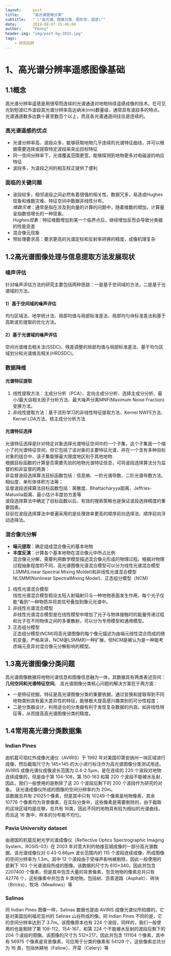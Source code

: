 ```yaml
---
layout:     post
title:      "高光谱图像分类"
subtitle:   " \"高光谱，图像分类，图形学，遥感\""
date:       2019-08-07 15:46:00
author:     "Fenny"
header-img: "img/post-bg-2015.jpg"
tags:
    - 研究回顾
---
```


# 1、高光谱分辨率遥感图像基础
## 1.1概念
高光谱分辨率遥感是用很窄而连续的光谱通道对地物持续遥感成像的技术。在可见光到短波红外波段其光谱分辨率高达纳米(nm)数量级，通常具有波段多的特点，光谱通道数多达数十甚至数百个以上，而且各光谱通道间往往是连续的。
### 高光谱遥感的优点
* 光谱分辨率高、波段众多，能够获取地物几乎连续的光谱特征曲线，并可以根据需要选择或提取特定波段来突出目标特征
* 同一空间分辨率下，光谱覆盖范围更宽，能够探测到地物更多对电磁波的响应特征
* 波段多，为波段之间的相互校正提供了便利
### 面临的关键问题
* 波段较多，相邻波段之间必然有着很强的相关性，数据冗多，易造成Hughes现象和维数灾难、特征空间中数据非线性分布。<br>
    *维数灾难*：通常是指在涉及到向量的计算的问题中，随着维数的增加，计算量呈指数倍增长的一种现象。<br>
    *Hughes现象*：特征维数增加到某一个临界点后，继续增加反而会导致分类器的性能变差<br>
* 混合像元现象
* 预处理要求高：要求更高的光谱定标和反射率转换的精度，成像机理复杂

## 1.2高光谱图像处理与信息提取方法发展现状
### 噪声评估
针对噪声评估方法的研究主要包括两种思路：一是基于空间域的方法，二是基于光谱域的方法。<br>
#### 1）基于空间域的噪声评估
均匀区域法、地学统计法、局部均值与局部标准差法、局部均匀块标准差法和基于高斯波形提取的优化方法。<br>
#### 2）基于光谱域的噪声评估
空间光谱维去相关法(SSDC)、残差调整的局部均值与局部标准差法、基于均匀区域划分和光谱维去相关(HRDSDC)。<br>

### 数据降维
#### 光谱特征提取
1. 线性提取方法：主成分分析（PCA）、定向主成分分析、选择主成分分析、最小/最大自相关因子分析方法、最大噪声分离MNF(Maximum Noise Fraction)变换方法。
2. 非线性提取方法：基于流形学习的非线性特征提取方法、Kernel NWFE方法、Kernel LDA方法、核主成分分析方法

#### 光谱特征选择
光谱特征选择是针对特定对象选择光谱特征空间中的一个子集，这个子集是一个缩小了的光谱特征空间，但它包括了该对象的主要特征光谱，并在一个含有多种目标对象的组合中，该子集能够最大限度地区别于其他地物.<br>
根据目标函数的计算是否需要先验的地物光谱特征信息，可将波段选择算法分为监督的和非监督的两类：<br>
非监督波段选择算法目标函数包括：信息熵、一阶光谱导数、二阶光谱导数方法、相似度、单形体体积方法等；<br>
监督波段选择算法目标函数包括：离散度、Bhattacharyya距离、Jeffries-Matusita距离、最小估计丰度协方差等<br>
波段选择算法中确定了目标函数以后，有效的搜索策略也是保证波段选择精度的重要因素。<br>
目前在波段选择算法中普遍采用的是处理效率更高的顺序前向选择法、顺序前向浮动选择法。<br>



### 混合像元分解
* **端元提取**：确定组成混合像元的基本地物<br>
* **丰度反演**：计算各个基本地物在混合像元中所占比例<br>
混合像元分解，需要利用数学模型描述混合像元形成的物理过程。根据对物理过程抽象程度的不同，高光谱图像光谱混合模型可以分为线性光谱混合模型LSMM(Linear Spectral Mixing Moldel)和非线性光谱混合模型NLSMM(Nonlinear SpectralMixing Model)、正态组分模型（NCM)<br>
1. 线性光谱混合模型<br>
线性光谱混合模型假设太阳入射辐射只与一种地物表面发生作用，每个光子仅能“看到”一种物质并将其信号叠加到像元光谱中。<br>
2. 非线性光谱混合模型<br>
非线性光谱混合模型是在线性模型中增加了光子与物体接触时的能量传递过程和光子在不同物体之间的多重散射，可以分为专用模型和通用模型。
3. 正态组分模型<br>
正态组分模型(NCM)将高光谱图像的每个像元描述为由端元线性混合而成的随机变量。严格来讲，NCM是LSMM的一种扩展，但NCM是被认为是一种能考虑端元变异对混合像元分解影响的模型。


## 1.3高光谱图像分类问题
高光谱图像数据将地物光谱信息和图像信息融为一体，其数据具有两类表述空间：**几何空间和光谱特征空间**。
高光谱图像分类核心问题的解决方案在于两方面：<br>
* 一是特征挖掘，特征是高光谱图像分类的重要依据，通过变换和提取得到不同地物类别具有最大差异性的特征，能够极大提高感兴趣类别的可分性程度；<br>
* 二是分类器设计，利用适合的分类器有利于发现复杂数据的内涵，如非线性特征等，从而提高高光谱图像分类的精度。<br>

## 1.4常用高光谱分类数据集
### Indian  Pines 
由机载可视红外成像光谱仪（AVIRIS）于 1992 年对美国印第安纳州一块区域进行成像，然后截取尺寸为 145×145 的大小进行标注作为高光谱图像分类测试用途。<br>
AVIRIS 成像光谱仪成像波长范围为 0.4-2.5μm，是在连续的 220 个波段对地物连续成像的，但是由于第 104-108，第 150-163 和第 220 个波段不能被水反射，因此，我们一般使用的是剔除了这 20 个波段后剩下的 200 个波段作为研究的对象。
该光谱成像仪所成的图像的空间分辨率约为 20m。<br>
该数据总共有 21025个像素，但是其中只有 10249 个像素是地物像素，其余 10776 个像素均为背景像素，在实际分类中，这些像素是需要剔除的，由于截取的这块区域均是庄稼，总共有 16类，因此不同的地物具有较为相似的光谱曲线，而且这 16 类中，样本的分布极不均匀。<br>
### Pavia  University  dataset
由德国的机载反射光学光谱成像仪（Reflective  Optics Spectrographic Imaging System，ROSIS-03）在 2003 年对意大利的帕维亚城成像的一部分高光谱数据。该光谱成像仪对 0.43-0.86μm 波长范围内的 115 个波段连续成像，所成图像的空间分辨率为 1.3m。其中 12 个波段由于受噪声影响被剔除，因此一般使用的是剩下 103 个光谱波段所成的图像。该数据的尺寸为 610×340，因此共包含2207400 个像素，但是其中包含大量的背景像素，包含地物的像素总共只有 42776 个，这些像素中共包含 9 类地物，包括树、沥青道路（Asphalt）、砖块（Bricks）、牧场（Meadows）等<br>
### Salinas
同 Indian  Pines 图像一样，Salinas 数据也是由 AVIRIS 成像光谱仪所拍摄的，它是对美国加利福尼亚州的 Salinas 山谷所成的像。同 Indian Pines 不同的是，它的空间分辨率达到了 3.7m。该图像原本也有 224 个波段，同样的，我们一般使用的也是剔除了第 108-112，154-167，和第 224 个不能被水反射的波段后剩下的 204 个波段的图像。该图像的尺寸为 512×217，因此共包含 111104 个像素，其中有 56975 个像素是背景像素，可应用于分类的像素有 54129 个，这些像素总共分为 16 类，包括休耕地（Fallow）、芹菜（Celery）等



